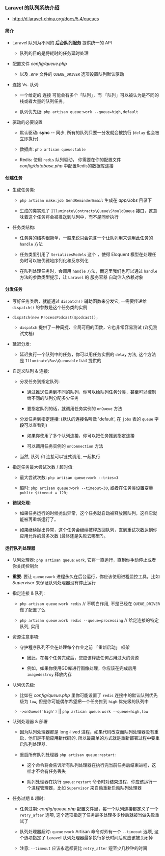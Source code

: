 ### Laravel 的队列系统介绍
* http://d.laravel-china.org/docs/5.4/queues


#### 简介
* Laravel 队列为不同的 **后台队列服务** 提供统一的 API
    * 队列的目的是将耗时的任务延时处理

* 配置文件 *config/queue.php*
    * 以及 *.env* 文件的 `QUEUE_DRIVER` 选项设置队列默认驱动

* 连接 Vs. 队列:
    * 一个给定的 连接 可能会有多个「队列」，而 「队列」可以被认为是不同的栈或者大量的队列任务。

    * 队列优先级: `php artisan queue:work --queue=high,default`

* 驱动的必要设置
    * 默认驱动: **sync** -- 同步, 所有的队列只要一分发就会被执行 (`delay` 也会被立即执行).

    * 数据库: `php artisan queue:table`

    * Redis: 使用 `redis` 队列驱动， 你需要在你的配置文件 *config/database.php* 中配置Redis的数据库连接


#### 创建任务
* 生成任务类:
    * `php artisan make:job SendReminderEmail` 生成在 *app/Jobs* 目录下

    * 生成的类实现了 `Illuminate\Contracts\Queue\ShouldQueue` 接口，这意味着这个任务将会被推送到队列中，而不是同步执行

* 任务类结构:
    * 任务类的结构很简单，一般来说只会包含一个让队列用来调用此任务的 `handle` 方法

    * 任务类里引用了 `SerializesModels` 这个 ，使得 Eloquent 模型在处理任务时可以被优雅地序列化和反序列化

    * 在队列处理任务时，会调用 `handle` 方法，而这里我们也可以通过 `handle` 方法的参数类型提示，让 `Laravel` 的 服务容器 自动注入依赖对象


#### 分发任务
* 写好任务类后，就能通过 `dispatch()` 辅助函数来分发它, 一需要传递给 `dispatch()` 的参数是这个任务类的实例

* `dispatch(new ProcessPodcast($podcast));`
    * `dispatch` 提供了一种简捷、全局可用的函数，它也非常容易测试 (详见测试文档)

* 延迟分发:
    * 延迟执行一个队列中的任务，你可以用任务实例的 `delay` 方法, 这个方法是 `Illuminate\Bus\Queueable` trait 提供的

* 自定义队列 & 连接:
    * 分发任务到指定队列:   
        * 通过推送任务到不同的队列，你可以给队列任务分类，甚至可以控制给不同的队列分配多少任务

        * 要指定队列的话，就调用任务实例的 `onQueue` 方法

    * 分发任务到指定连接: (默认的连接名叫做 'default', 在 `jobs` 表的 `queue` 字段可以查看到)
        * 如果你使用了多个队列连接，你可以把任务推到指定连接

        * 可以调用任务实例的 `onConnection` 方法

    * 当然, 队列 和 连接可以链式调用, 一起执行

* 指定任务最大尝试次数 / 超时值:
    * 最大尝试次数: `php artisan queue:work --tries=3`

    * 超时: `php artisan queue:work --timeout=30`, 或者在任务类设置变量 `public $timeout = 120;`

* **错误处理**:
    * 如果任务运行的时候抛出异常，这个任务就自动被释放回队列，这样它就能被再重新运行了。

    * 如果继续抛出异常，这个任务会继续被释放回队列，直到重试次数达到你应用允许的最多次数 (最终还是失败去哪里?)。


#### 运行队列处理器
* 队列处理器: `php artisan queue:work`, 它将一直运行，直到你手动停止或者你关闭控制台

* **重要**: 要让 `queue:work` 进程永久在后台运行，你应该使用进程监控工具，比如 *Supervisor* 来保证队列处理器没有停止运行

* 指定连接 & 队列:
    * `php artisan queue:work redis` // 不明白作用, 不是已经在 `QUEUE_DRIVER` 做了配置了么

    * `php artisan queue:work redis --queue=processing` // 给定连接的特定队列, 实用

* 资源注意事项:
    * 守护程序队列不会在处理每个作业之前 「重新启动」 框架
        * 因此，在每个任务完成后，您应该释放任何占用过大的资源

        * 例如，如果你使用GD库进行图像处理，你应该在完成后用 `imagedestroy` 释放内存

* 队列优先级:
    * 比如在 *config/queue.php* 里你可能设置了 `redis` 连接中的默认队列优先级为 `low`, 但是你可能偶尔希望把一个任务推到 `high` 优先级的队列中

    * `->onQueue('high')` || `php artisan queue:work --queue=high,low`

* 队列处理器 & 部署
    * 因为队列处理器都是 long-lived 进程，如果代码改变而队列处理器没有重启，他们是不能应用新代码的. 所以最简单的方式就是重新部署过程中要重启队列处理器.

    * 重启所有队列处理器 `php artisan queue:restart`:
        * 这个命令将会告诉所有队列处理器在执行完当前任务后结束进程，这样才不会有任务丢失

        * 队列处理器在执行 `queue:restart` 命令时对结束进程，你应该运行一个进程管理器，比如 `Supervisor` 来自动重新启动队列处理器

* 任务过期 & 超时:
    * 任务过期: *config/queue.php* 配置文件里，每一个队列连接都定义了一个 `retry_after` 选项, 这个选项指定了任务最多处理多少秒后就被当做失败重试了

    * 队列处理器超时: `queue:work` Artisan 命令对外有一个 `--timeout` 选项, 这个选项指定了 Laravel 队列处理器最多执行多长时间后就应该被关闭掉

    * 注意: `--timeout` 应该永远都要比 `retry_after` 短至少几秒钟的时间
